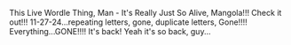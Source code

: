 This Live Wordle Thing, Man - It's Really Just So Alive, Mangola!!!
Check it out!!! 11-27-24...repeating letters, gone, duplicate letters, Gone!!!!
Everything...GONE!!!!  It's back! Yeah it's so back, guy...
